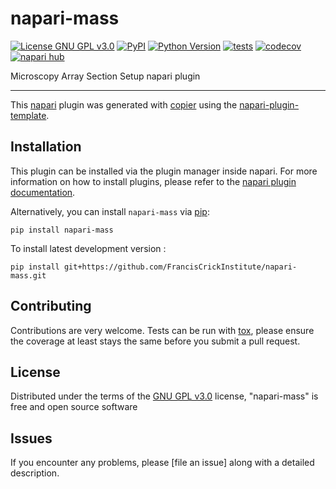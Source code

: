 # napari-mass

[![License GNU GPL v3.0](https://img.shields.io/pypi/l/napari-mass.svg?color=green)](https://github.com/FrancisCrickInstitute/napari-mass/raw/main/LICENSE)
[![PyPI](https://img.shields.io/pypi/v/napari-mass.svg?color=green)](https://pypi.org/project/napari-mass)
[![Python Version](https://img.shields.io/pypi/pyversions/napari-mass.svg?color=green)](https://python.org)
[![tests](https://github.com/FrancisCrickInstitute/napari-mass/workflows/tests/badge.svg)](https://github.com/FrancisCrickInstitute/napari-mass/actions)
[![codecov](https://codecov.io/gh/FrancisCrickInstitute/napari-mass/branch/main/graph/badge.svg)](https://codecov.io/gh/FrancisCrickInstitute/napari-mass)
[![napari hub](https://img.shields.io/endpoint?url=https://api.napari-hub.org/shields/napari-mass)](https://napari-hub.org/plugins/napari-mass)

Microscopy Array Section Setup napari plugin

----------------------------------

This [napari] plugin was generated with [copier] using the [napari-plugin-template].

<!--
Don't miss the full getting started guide to set up your new package:
https://github.com/napari/napari-plugin-template#getting-started

and review the napari docs for plugin developers:
https://napari.org/stable/plugins/index.html
-->

## Installation

This plugin can be installed via the plugin manager inside napari. For more information on how to install plugins, please refer to the [napari plugin documentation](https://napari.org/stable/plugins/start_using_plugins/finding_and_installing_plugins.html).

Alternatively, you can install `napari-mass` via [pip]:

    pip install napari-mass



To install latest development version :

    pip install git+https://github.com/FrancisCrickInstitute/napari-mass.git


## Contributing

Contributions are very welcome. Tests can be run with [tox], please ensure
the coverage at least stays the same before you submit a pull request.

## License

Distributed under the terms of the [GNU GPL v3.0] license,
"napari-mass" is free and open source software

## Issues

If you encounter any problems, please [file an issue] along with a detailed description.

[napari]: https://github.com/napari/napari
[copier]: https://copier.readthedocs.io/en/stable/
[@napari]: https://github.com/napari
[MIT]: http://opensource.org/licenses/MIT
[BSD-3]: http://opensource.org/licenses/BSD-3-Clause
[GNU GPL v3.0]: http://www.gnu.org/licenses/gpl-3.0.txt
[GNU LGPL v3.0]: http://www.gnu.org/licenses/lgpl-3.0.txt
[Apache Software License 2.0]: http://www.apache.org/licenses/LICENSE-2.0
[Mozilla Public License 2.0]: https://www.mozilla.org/media/MPL/2.0/index.txt
[napari-plugin-template]: https://github.com/napari/napari-plugin-template

[napari]: https://github.com/napari/napari
[tox]: https://tox.readthedocs.io/en/latest/
[pip]: https://pypi.org/project/pip/
[PyPI]: https://pypi.org/
